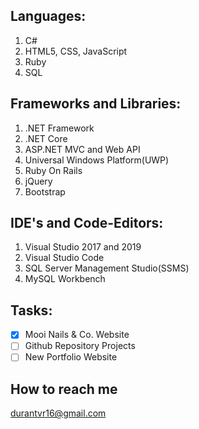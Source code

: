 ## Languages: 
1) C# 
2) HTML5, CSS, JavaScript
3) Ruby 
4) SQL

## Frameworks and Libraries:
1) .NET Framework
2) .NET Core 
3) ASP.NET MVC and Web API 
4) Universal Windows Platform(UWP) 
5) Ruby On Rails 
6) jQuery 
7) Bootstrap

## IDE's and Code-Editors:
1) Visual Studio 2017 and 2019
2) Visual Studio Code
3) SQL Server Management Studio(SSMS) 
4) MySQL Workbench 

## Tasks: 
  - [x] Mooi Nails & Co. Website
  - [ ] Github Repository Projects
  - [ ] New Portfolio Website

## How to reach me
durantvr16@gmail.com
